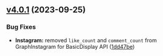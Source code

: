 ## [v4.0.1](https://github.com/rezozero/mixedfeed/compare/v4.0.0...v4.0.1) (2023-09-25)


### Bug Fixes

* **Instagram:** removed `like_count` and `comment_count` from GraphInstagram for BasicDisplay API ([1dd47be](https://github.com/rezozero/mixedfeed/commit/1dd47be0f4613ef550b191b4869080823665df8a))

